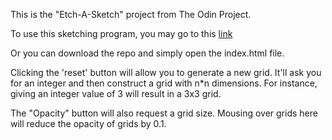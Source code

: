 This is the "Etch-A-Sketch" project from The Odin Project.

To use this sketching program, you may go to this [link](https://rheechashaipu.github.io/TOP-Grid-Project/)

Or you can download the repo and simply open the index.html file.

Clicking the 'reset' button will allow you to generate a new grid. It'll ask you for an integer
and then construct a grid with n*n dimensions. For instance, giving an integer value of 3 will result in a 3x3 grid.

The "Opacity" button will also request a grid size. Mousing over grids here will reduce the
opacity of grids by 0.1. 
